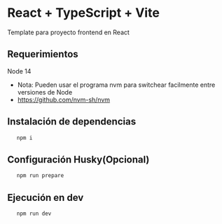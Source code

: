 # React + TypeScript + Vite

Template para proyecto frontend en React

## Requerimientos

Node 14

- Nota: Pueden usar el programa nvm para switchear facilmente entre versiones de Node
- https://github.com/nvm-sh/nvm

## Instalación de dependencias

```bash
   npm i
```


## Configuración Husky(Opcional)

```bash
   npm run prepare
```

## Ejecución en dev

```bash
   npm run dev
```